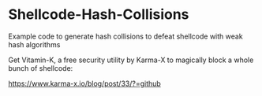# Shellcode-Hash-Collisions
Example code to generate hash collisions to defeat shellcode with weak hash algorithms

Get Vitamin-K, a free security utility by Karma-X to magically block a whole bunch of shellcode:

https://www.karma-x.io/blog/post/33/?=github
